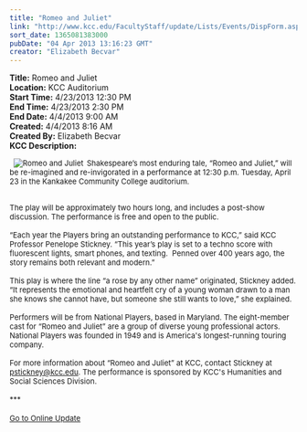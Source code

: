 ```yaml
---
title: "Romeo and Juliet"
link: "http://www.kcc.edu/FacultyStaff/update/Lists/Events/DispForm.aspx?ID=379"
sort_date: 1365081383000
pubDate: "04 Apr 2013 13:16:23 GMT"
creator: "Elizabeth Becvar"
---
```


<div><b>Title:</b> Romeo and Juliet</div>
<div><b>Location:</b> KCC Auditorium</div>
<div><b>Start Time:</b> 4/23/2013 12:30 PM</div>
<div><b>End Time:</b> 4/23/2013 2:30 PM</div>
<div><b>End Date:</b> 4/4/2013 9:00 AM</div>
<div><b>Created:</b> 4/4/2013 8:16 AM</div>
<div><b>Created By:</b> Elizabeth Becvar</div>
<div><b>KCC Description:</b> <div class="ExternalClassBBA0806E933F40D4805C6D629FB5C459">
<div><font size="2">
<div style="width:1px;float:left;height:16px;margin-right:6px"></div>
<div style="float:left;margin-right:6px"><img alt="Romeo and Juliet" src="/FacultyStaff/update/PublishingImages/Romeo_and_Juliet_pic.jpg" /></div>
<p>Shakespeare’s most enduring tale, “Romeo and Juliet,” will be re-imagined and re-invigorated in a performance at 12:30 p.m. Tuesday, April 23 in the Kankakee Community College auditorium.</font></p></div><font size="2">
<div><br />The play will be approximately two hours long, and includes a post-show discussion. The performance is free and open to the public.</div>
<div><br />“Each year the Players bring an outstanding performance to KCC,” said KCC Professor Penelope Stickney. “This year’s play is set to a techno score with fluorescent lights, smart phones, and texting.  Penned over 400 years ago, the story remains both relevant and modern.”</div>
<div><br />This play is where the line “a rose by any other name” originated, Stickney added. “It represents the emotional and heartfelt cry of a young woman drawn to a man she knows she cannot have, but someone she still wants to love,” she explained.</div>
<div><br />Performers will be from National Players, based in Maryland. The eight-member cast for “Romeo and Juliet” are a group of diverse young professional actors. National Players was founded in 1949 and is America's longest-running touring company.</div>
<div><br />For more information about “Romeo and Juliet” at KCC, contact Stickney at </font><a href="mailto:pstickney@kcc.edu"><font size="2">pstickney@kcc.edu</font></a><font size="2">. The performance is sponsored by KCC's Humanities and Social Sciences Division.</font></div>
<div><font size="2"><br />***</font></div>
<div><font size="2"></font> </div>
<div><font size="2"><a href="/FacultyStaff/update/Pages/dailyupdate.aspx">Go to Online Update</a></font><font size="2"></font></div>
<div><font size="2"></font> </div></div></div>
